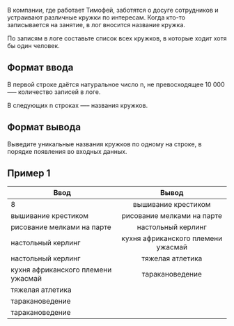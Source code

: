 В компании, где работает Тимофей, заботятся о досуге сотрудников и устраивают различные кружки по интересам. Когда кто-то записывается на занятие, в лог вносится название кружка.

По записям в логе составьте список всех кружков, в которые ходит хотя бы один человек.

## Формат ввода

В первой строке даётся натуральное число n, не превосходящее 10 000 –— количество записей в логе.

В следующих n строках —– названия кружков.

## Формат вывода

Выведите уникальные названия кружков по одному на строке, в порядке появления во входных данных.

## Пример 1
| Ввод                               | Вывод                              | 
| ---------------------------------- |:----------------------------------:|
| 8                                  | вышивание крестиком                |
| вышивание крестиком                | рисование мелками на парте         |
| рисование мелками на парте         | настольный керлинг                 |
| настольный керлинг                 | кухня африканского племени ужасмай |
| настольный керлинг                 | тяжелая атлетика                   |
| кухня африканского племени ужасмай | таракановедение                    |
| тяжелая атлетика                   |                                    |
| таракановедение                    |                                    |
| таракановедение                    |                                    |

